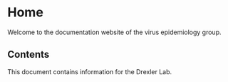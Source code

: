 # Home

Welcome to the documentation website of the virus epidemiology group.

## Contents

This document contains information for the Drexler Lab.
